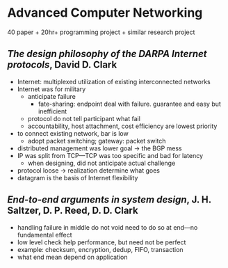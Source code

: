 <!-- toc -->
# Advanced Computer Networking

40 paper + 20hr+ programming project + similar research project

## *The design philosophy of the DARPA Internet protocols*, David D. Clark

- Internet: multiplexed utilization of existing interconnected networks
- Internet was for military
    - anticipate failure
        - fate-sharing: endpoint deal with failure.
            guarantee and easy but inefficient
    - protocol do not tell participant what fail
    - accountability, host attachment, cost efficiency are lowest priority
- to connect existing network, bar is low
    - adopt packet switching; gateway: packet switch
- distributed management was lower goal → the BGP mess
- IP was split from TCP—TCP was too specific and bad for latency
    - when designing, did not anticipate actual challenge
- protocol loose → realization determine what goes
- datagram is the basis of Internet flexibility

## *End-to-end arguments in system design*, J. H. Saltzer, D. P. Reed, D. D. Clark

- handling failure in middle do not void need to do so
    at end—no fundamental effect
- low level check help performance, but need not be perfect
- example: checksum, encryption, dedup, FIFO, transaction
- what end mean depend on application

